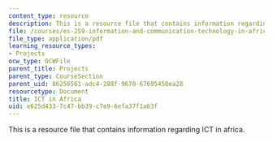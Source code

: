 ```yaml
---
content_type: resource
description: This is a resource file that contains information regarding ICT in africa.
file: /courses/es-259-information-and-communication-technology-in-africa-spring-2006/e625d4337c47bb39c7e96efa37f1a63f_MITES_259S06_gul_3.pdf
file_type: application/pdf
learning_resource_types:
- Projects
ocw_type: OCWFile
parent_title: Projects
parent_type: CourseSection
parent_uid: 86256561-adc4-288f-9670-67695450ea28
resourcetype: Document
title: ICT in Africa
uid: e625d433-7c47-bb39-c7e9-6efa37f1a63f
---
```

This is a resource file that contains information regarding ICT in africa.

